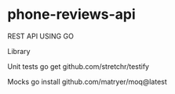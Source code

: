 # phone-reviews-api
REST API USING GO

Library

Unit tests
go get github.com/stretchr/testify

Mocks
go install github.com/matryer/moq@latest
